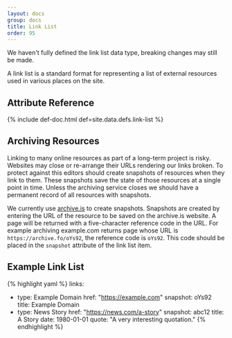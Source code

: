 ```yaml
---
layout: docs
group: docs
title: Link List
order: 95
---
```


<div class="box-warning">
  <i class="fas fa-exclamation-triangle"></i> We haven't fully defined the link list data type, breaking changes may still be made.
</div>

A link list is a standard format for representing a list of external resources used in various places on the site.

## <i class="fas fa-tags"></i> Attribute Reference

{% include def-doc.html def=site.data.defs.link-list %}

## <i class="fas fa-archive"></i> Archiving Resources

Linking to many online resources as part of a long-term project is risky. Websites may close or re-arrange their URLs rendering our links broken. To protect against this editors should create snapshots of resources when they link to them. These snapshots save the state of those resources at a single point in time. Unless the archiving service closes we should have a permanent record of all resources with snapshots.

We currently use [archive.is](https://archive.is/) to create snapshots. Snapshots are created by entering the URL of the resource to be saved on the archive.is website. A page will be returned with a five-character reference code in the URL. For example archiving example.com returns page whose URL is `https://archive.fo/oYs92`, the reference code is `oYs92`. This code should be placed in the `snapshot` attribute of the link list item.

## <i class="octicon octicon-code"></i> Example Link List

{% highlight yaml %}
links:
  - type: Example Domain
    href: "https://example.com"
    snapshot: oYs92
    title: Example Domain
  - type: News Story
    href: "https://news.com/a-story"
    snapshot: abc12
    title: A Story
    date: 1980-01-01
    quote: "A very interesting quotation."
{% endhighlight %}
